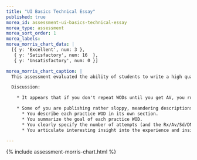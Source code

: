 ```yaml
---
title: "UI Basics Technical Essay"
published: true
morea_id: assessment-ui-basics-technical-essay
morea_type: assessment
morea_sort_order: 1
morea_labels:
morea_morris_chart_data: |
  [{ y: 'Excellent', num: 3 },
   { y: 'Satisfactory', num: 16  },
   { y: 'Unsatisfactory', num: 0 }]

morea_morris_chart_caption: |
  This assessment evaluated the ability of students to write a high quality technical essay summarizing their experiences doing the UI Basics practice WODs.

  Discussion:

    * It appears that if you don't repeat WODs until you get AV, you run a high risk of DNF'ing on the in-class WOD.

    * Some of you are publishing rather sloppy, meandering descriptions of your experience.  Starting next week, I will deduct points for a posting that does not have minimally acceptable structure and content, including:
      * You describe each practice WOD in its own section.
      * You summarize the goal of each practice WOD.
      * You clearly specify the number of attempts (and the Rx/Av/Sd/DNF value) for each practice WOD.
      * You articulate interesting insight into the experience and insights you gained from the practice WODs.

---
```


{%  include assessment-morris-chart.html  %}
